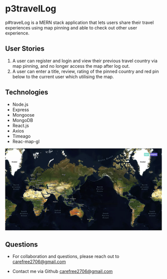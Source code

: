 # p3travelLog

p#travelLog is a MERN stack application that lets users share their travel experiences using map pinning and able to check out other user experience.

## User Stories
1. A user can register and login and view their previous travel country via map pinning, and no longer access the map after log out.
2. A user can enter a title, review, rating of the pinned country and red pin below to the current user which utilising the map.


## Technologies
- Node.js
- Express
- Mongoose
- MongoDB
- React.js
- Axios
- Timeago
- Reac-map-gl



![Screenshot of live chat](images/map.png)

## Questions
* For collaboration and questions, please reach out to carefree2706@gmail.com

* Contact me via Github [carefree2706@gmail.com](http://github.com/carefree2706@gmail.com)




